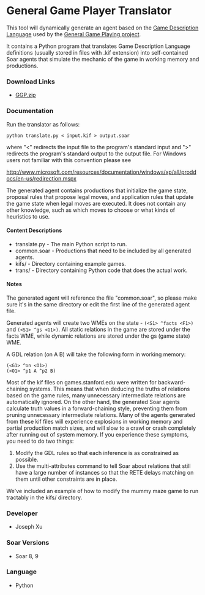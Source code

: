 # General Game Player Translator #
This tool will dynamically generate an agent based on the [Game Description Language](http://en.wikipedia.org/wiki/Game_Description_Language) used by the [General Game Playing project](http://games.stanford.edu/).

It contains a Python program that translates Game Description Language definitions (usually stored in files with .kif extension) into self-contained Soar agents that simulate the mechanic of the game in working memory and productions.

### Download Links ###
  * [GGP.zip](http://web.eecs.umich.edu/~soar/downloads/GeneratingTools/GGP.zip)

### Documentation ###
Run the translator as follows:
```
python translate.py < input.kif > output.soar
```
where "<" redirects the input file to the program's standard input and ">" redirects the program's standard output to the output file. For Windows users not familiar with this convention please see

http://www.microsoft.com/resources/documentation/windows/xp/all/proddocs/en-us/redirection.mspx

The generated agent contains productions that initialize the game state, proposal rules that propose legal moves, and application rules that update the game state when legal moves are executed. It does not contain any other knowledge, such as which moves to choose or what kinds of heuristics to use.

#### Content Descriptions ####
  * translate.py    - The main Python script to run.
  * common.soar     - Productions that need to be included by all generated agents.
  * kifs/           - Directory containing example games.
  * trans/          - Directory containing Python code that does the actual work.


#### Notes ####
The generated agent will reference the file "common.soar", so please make sure it's in the same directory or edit the first line of the generated agent file.

Generated agents will create two WMEs on the state - `(<S1> ^facts <F1>)` and `(<S1> ^gs <G1>)`. All static relations in the game are stored under the facts WME, while dynamic relations are stored under the gs (game state) WME.

A GDL relation (on A B) will take the following form in working memory:
```
(<G1> ^on <O1>)
(<O1> ^p1 A ^p2 B)
```
Most of the kif files on games.stanford.edu were written for backward-chaining systems. This means that when deducing the truths of relations based on the game rules, many unnecessary intermediate relations are automatically ignored. On the other hand, the generated Soar agents calculate truth values in a forward-chaining style, preventing them from pruning unnecessary intermediate relations. Many of the agents generated from these kif files will experience explosions in working memory and partial production match sizes, and will slow to a crawl or crash completely after running out of system memory. If you experience these symptoms, you need to do two things:

  1. Modify the GDL rules so that each inference is as constrained as possible.
  1. Use the multi-attributes command to tell Soar about relations that still have a large number of instances so that the RETE delays matching on them until other constraints are in place.

We've included an example of how to modify the mummy maze game to run tractably in the kifs/ directory.

### Developer ###
  * Joseph Xu

### Soar Versions ###
  * Soar 8, 9

### Language ###
  * Python





